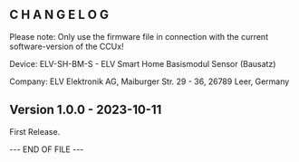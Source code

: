 ﻿C H A N G E L O G
-----------------

Please note: Only use the firmware file in connection with the current software-version of the CCUx!

Device:      ELV-SH-BM-S - ELV Smart Home Basismodul Sensor (Bausatz)

Company:     ELV Elektronik AG, Maiburger Str. 29 - 36, 26789 Leer, Germany


Version 1.0.0 - 2023-10-11
--------------------------------------------------------------

First Release.

--- END OF FILE ---

